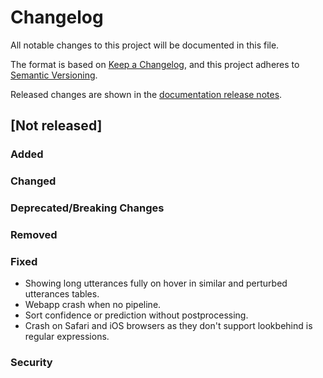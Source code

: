 # Changelog

All notable changes to this project will be documented in this file.

The format is based on [Keep a Changelog](https://keepachangelog.com/en/1.0.0/), and this project
adheres to [Semantic Versioning](https://semver.org/spec/v2.0.0.html).

Released changes are shown in the
[documentation release notes](docs/docs/getting-started/changelog.md).

## [Not released]

### Added

### Changed

### Deprecated/Breaking Changes

### Removed

### Fixed
- Showing long utterances fully on hover in similar and perturbed utterances tables.
- Webapp crash when no pipeline.
- Sort confidence or prediction without postprocessing.
- Crash on Safari and iOS browsers as they don't support lookbehind is regular expressions.

### Security
